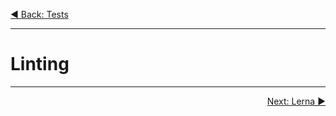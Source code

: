 <p align='left'>
 <a href="./03-tests.md">◀ Back: Tests</a>
</p>

---

# Linting

---

<p align='right'>
 <a href="./05-lerna.md">Next: Lerna ▶</a>
</p>

